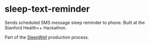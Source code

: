 # sleep-text-reminder
Sends scheduled SMS message sleep reminder to phone. Built at the Stanford Health++ Hackathon.

Part of the [SleepWell](https://devpost.com/software/sleepwell) production process. 
